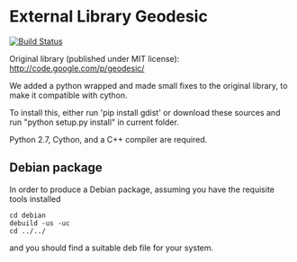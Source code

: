 # External Library Geodesic

[![Build Status](https://travis-ci.org/mmwoodman/geodesic_distance.png?branch=trunk)](https://travis-ci.org/mmwoodman/geodesic_distance)

Original library (published under MIT license):
http://code.google.com/p/geodesic/

We added a python wrapped and made small fixes to the original library, to make it compatible with cython.

To install this, either run 'pip install gdist' or download these
sources and run "python setup.py install" in current folder.

Python 2.7, Cython, and a C++ compiler are required.

## Debian package

In order to produce a Debian package, assuming you have the requisite tools
installed

```
cd debian
debuild -us -uc
cd ../../
```

and you should find a suitable deb file for your system.
